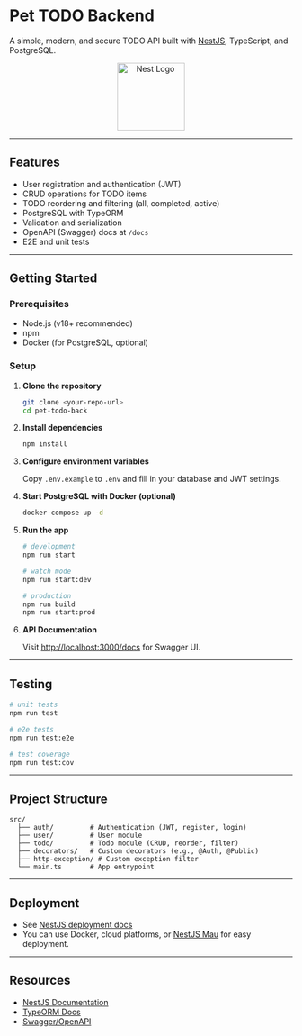 # Pet TODO Backend

A simple, modern, and secure TODO API built with [NestJS](https://nestjs.com/), TypeScript, and PostgreSQL.

<p align="center">
  <img src="https://nestjs.com/img/logo-small.svg" width="120" alt="Nest Logo" />
</p>

---

## Features

- User registration and authentication (JWT)
- CRUD operations for TODO items
- TODO reordering and filtering (all, completed, active)
- PostgreSQL with TypeORM
- Validation and serialization
- OpenAPI (Swagger) docs at `/docs`
- E2E and unit tests

---

## Getting Started

### Prerequisites

- Node.js (v18+ recommended)
- npm
- Docker (for PostgreSQL, optional)

### Setup

1. **Clone the repository**

   ```bash
   git clone <your-repo-url>
   cd pet-todo-back
   ```

2. **Install dependencies**

   ```bash
   npm install
   ```

3. **Configure environment variables**

   Copy `.env.example` to `.env` and fill in your database and JWT settings.

4. **Start PostgreSQL with Docker (optional)**

   ```bash
   docker-compose up -d
   ```

5. **Run the app**

   ```bash
   # development
   npm run start

   # watch mode
   npm run start:dev

   # production
   npm run build
   npm run start:prod
   ```

6. **API Documentation**

   Visit [http://localhost:3000/docs](http://localhost:3000/docs) for Swagger UI.

---

## Testing

```bash
# unit tests
npm run test

# e2e tests
npm run test:e2e

# test coverage
npm run test:cov
```

---

## Project Structure

```
src/
  ├── auth/         # Authentication (JWT, register, login)
  ├── user/         # User module
  ├── todo/         # Todo module (CRUD, reorder, filter)
  ├── decorators/   # Custom decorators (e.g., @Auth, @Public)
  ├── http-exception/ # Custom exception filter
  └── main.ts       # App entrypoint
```

---

## Deployment

- See [NestJS deployment docs](https://docs.nestjs.com/deployment)
- You can use Docker, cloud platforms, or [NestJS Mau](https://mau.nestjs.com) for easy deployment.

---

## Resources

- [NestJS Documentation](https://docs.nestjs.com)
- [TypeORM Docs](https://typeorm.io/)
- [Swagger/OpenAPI](https://swagger.io/)


